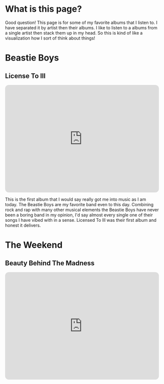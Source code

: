 # What is this page?
Good question! This page is for some of my favorite albums that I listen to. I have separated it by artist then their albums. I like to listen to a albums from a single artist then stack them up in my head. So this is kind of like a visualization how I sort of think about things!

# Beastie Boys
## License To Ill 
<iframe style="border-radius:12px" src="https://open.spotify.com/embed/album/11oR0ZuqB3ucZwb5TGbZxb?utm_source=generator" width="100%" height="352" frameBorder="0" allowfullscreen="" allow="autoplay; clipboard-write; encrypted-media; fullscreen; picture-in-picture" loading="lazy"></iframe>

This is the first album that I would say really got me into music as I am today. The Beastie Boys are my favorite band even to this day. Combining rock and rap with many other musical elements the Beastie Boys have never been a boring band in my opinion, I'd say almost every single one of their songs I have vibed with in a sense. Licensed To Ill was their first album and honest it delivers. 

# The Weekend 
## Beauty Behind The Madness 
<iframe style="border-radius:12px" src="https://open.spotify.com/embed/album/0P3oVJBFOv3TDXlYRhGL7s?utm_source=generator" width="100%" height="352" frameBorder="0" allowfullscreen="" allow="autoplay; clipboard-write; encrypted-media; fullscreen; picture-in-picture" loading="lazy"></iframe>